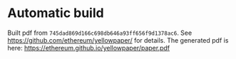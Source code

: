 # Automatic build
Built pdf from `745dad869d166c698db646a93ff656f9d1378ac6`. See https://github.com/ethereum/yellowpaper/ for details.
The generated pdf is here: https://ethereum.github.io/yellowpaper/paper.pdf
